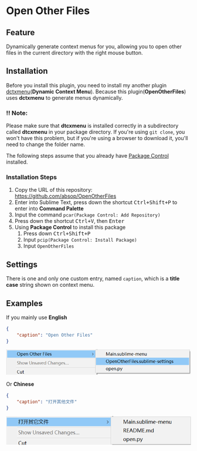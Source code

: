 # Open Other Files

## Feature
Dynamically generate context menus for you, allowing you to open other files in the current directory with the right mouse button.


## Installation
Before you install this plugin, you need to install my another plugin [dctxmenu](https://github.com/absop/dctxmenu)(**Dynamic Context Menu**). Because this plugin(**OpenOtherFiles**) uses **dctxmenu** to generate menus dynamically.

### !! Note:
Please make sure that **dtcxmenu** is installed correctly in a subdirectory called **dtcxmenu** in your package directory. If you're using `git clone`, you won't have this problem, but if you're using a browser to download it, you'll need to change the folder name.

The following steps assume that you already have [Package Control](https://packagecontrol.io/) installed.

### Installation Steps
1. Copy the URL of this repository: <https://github.com/absop/OpenOtherFiles>
2. Enter into Sublime Text, press down the shortcut <kbd>Ctrl+Shift+P</kbd> to enter into **Command Palette**
3. Input the command `pcar(Package Control: Add Repository)`
4. Press down the shortcut <kbd>Ctrl+V</kbd>, then <kbd>Enter</kbd>
5. Using **Package Control** to install this package
   1. Press down <kbd>Ctrl+Shift+P</kbd>
   2. Input `pcip(Package Control: Install Package)`
   3. Input `OpenOtherFiles`


## Settings

There is one and only one custom entry, named `caption`, which is a **title case** string shown on context menu.


## Examples
If you mainly use **English**
```json
{
    "caption": "Open Other Files"
}
```
![](image/en.png)

Or **Chinese**
```json
{
    "caption": "打开其他文件"
}
```
![](image/cn.png)
